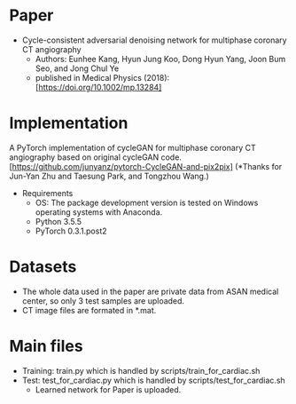 Paper
===============
* Cycle-consistent adversarial denoising network for multiphase coronary CT angiography
  * Authors: Eunhee Kang, Hyun Jung Koo, Dong Hyun Yang, Joon Bum Seo, and Jong Chul Ye
  * published in Medical Physics (2018): [https://doi.org/10.1002/mp.13284]

Implementation
===============
A PyTorch implementation of cycleGAN for multiphase coronary CT angiography based on original cycleGAN code.
[https://github.com/junyanz/pytorch-CycleGAN-and-pix2pix] (*Thanks for Jun-Yan Zhu and Taesung Park, and Tongzhou Wang.)

* Requirements
  * OS: The package development version is tested on Windows operating systems with Anaconda.
  * Python 3.5.5
  * PyTorch 0.3.1.post2

Datasets
===============
* The whole data used in the paper are private data from ASAN medical center, so only 3 test samples are uploaded.
* CT image files are formated in *.mat.

Main files
===============
* Training: train.py which is handled by scripts/train_for_cardiac.sh
* Test: test_for_cardiac.py which is handled by scripts/test_for_cardiac.sh
  * Learned network for Paper is uploaded.
